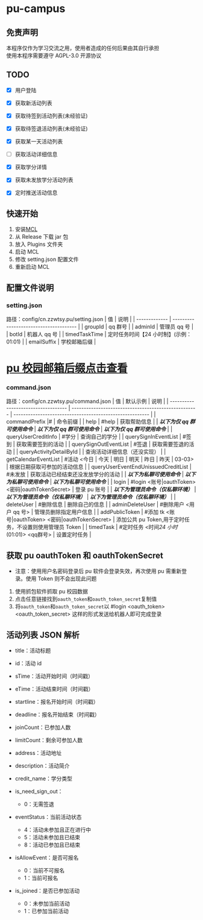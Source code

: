 # pu-campus

## 免责声明

本程序仅作为学习交流之用，使用者造成的任何后果由其自行承担  
使用本程序需要遵守 AGPL-3.0 开源协议

## TODO

- [x] 用户登陆

- [x] 获取新活动列表

- [x] 获取待签到活动列表(未经验证)

- [x] 获取待签退活动列表(未经验证)

- [x] 获取某一天活动列表

- [ ] 获取活动详细信息

- [x] 获取学分详情

- [x] 获取未发放学分活动列表

- [x] 定时推送活动信息

## 快速开始

1. 安装[MCL](https://github.com/iTXTech/mcl-installer)
2. 从 Release 下载 jar 包
3. 放入 Plugins 文件夹
4. 启动 MCL
5. 修改 setting.json 配置文件
6. 重新启动 MCL

## 配置文件说明

### setting.json

路径：config/cn.zzwtsy.pu/setting.json
| 值 | 说明 |
| ------------- | -------------------------------------- |
| groupId | qq 群号 |
| adminId | 管理员 qq 号 |
| botId | 机器人 qq 号 |
| timedTaskTime | 定时任务时间【24 小时制】(示例：01:01) |
| emailSuffix | 学校邮箱后缀 |

# [**pu 校园邮箱后缀点击查看**](https://blog.yumdeb.top/tools/PuSchoolInfo.html)

### command.json

路径：config/cn.zzwtsy.pu/command.json
| 值 | 默认示例 | 说明 |
| ----------------------------------- | ---------------------------------------------------- | -------------------------------------------------------- |
| commandPrefix |# | 命令前缀 |
| help | #help | 获取帮助信息 |
| **_以下为仅 qq 群可使用命令_** | **_以下为仅 qq 群可使用命令_** | **_以下为仅 qq 群可使用命令_** |
| queryUserCreditInfo | #学分 | 查询自己的学分 |
| querySignInEventList | #签到 | 获取需要签到的活动 |
| querySignOutEventList | #签退 | 获取需要签退的活动 |
| queryActivityDetailById | | 查询活动详细信息（还没实现） |
| getCalendarEventList | #活动 <今日 \| 今天 \| 明日 \| 明天 \| 昨日 \| 昨天 \| 03-03> | 根据日期获取可参加的活动信息 |
| queryUserEventEndUnissuedCreditList | #未发放 | 获取活动已经结束还没发放学分的活动 |
| **_以下为私聊可使用命令_** | **_以下为私聊可使用命令_** | **_以下为私聊可使用命令_** |
| login | #login <账号\|oauthToken> <密码\|oauthTokenSecret> | 登录 pu 账号 |
| **_以下为管理员命令（仅私聊环境）_** | **_以下为管理员命令（仅私聊环境）_** | **_以下为管理员命令（仅私聊环境）_** |
| deleteUser | #删除信息 | 删除自己的信息 |
| adminDeleteUser | #删除用户 <用户 qq 号> | 管理员删除指定用户信息 |
| addPublicToken | #添加 tk <账号\|oauthToken> <密码\|oauthTokenSecret> | 添加公共 pu Token,用于定时任务，不设置则使用管理员
Token |
| timedTask | #定时任务 <时间*24 小时*(01:01)> <qq群号> | 设置定时任务 |

## 获取 pu oauthToken 和 oauthTokenSecret

- 注意：使用用户名密码登录后 pu 软件会登录失效，再次使用 pu 需重新登录。使用 Token 则不会出现此问题

1. 使用抓包软件抓取 pu 校园数据
2. 点击任意链接找到`oauth_token`和`oauth_token_secret`复制值
3. 将`oauth_token`和`oauth_token_secret`以 #login <oauth_token> <oauth_token_secret> 这样的形式发送给机器人即可完成登录


## 活动列表 JSON 解析

- title：活动标题

- id：活动 id

- sTime：活动开始时间（时间戳）

- eTime：活动结束时间（时间戳）

- startline：报名开始时间（时间戳）

- deadline：报名开始结束（时间戳）

- joinCount：已参加人数

- limitCount：剩余可参加人数

- address：活动地址

- description：活动简介

- credit_name：学分类型

- is_need_sign_out：

  - 0：无需签退

- eventStatus：当前活动状态

  - 4：活动未参加且正在进行中
  - 5：活动未参加且已结束
  - 8：活动已参加且已结束

- isAllowEvent：是否可报名

  - 0：当前不可报名
  - 1：当前可报名

- is_joined：是否已参加活动
  - 0：未参加当前活动
  - 1：已参加当前活动
